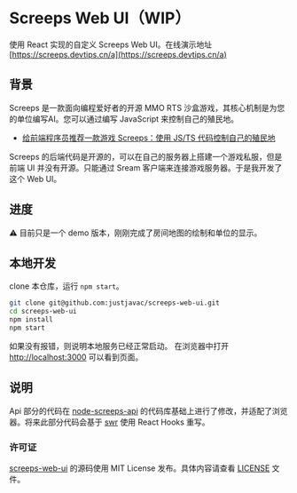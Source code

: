 # Screeps Web UI（WIP）

使用 React 实现的自定义 Screeps Web UI。在线演示地址 [https://screeps.devtips.cn/a](https://screeps.devtips.cn/a)

## 背景

Screeps 是一款面向编程爱好者的开源 MMO RTS 沙盒游戏，其核心机制是为您的单位编写AI。您可以通过编写 JavaScript 来控制自己的殖民地。

- [给前端程序员推荐一款游戏 Screeps：使用 JS/TS 代码控制自己的殖民地](https://zhuanlan.zhihu.com/p/330082031)

Screeps 的后端代码是开源的，可以在自己的服务器上搭建一个游戏私服，但是前端 UI 并没有开源。只能通过 Sream 客户端来连接游戏服务器。于是我开发了这个 Web UI。

## 进度

⚠️ 目前只是一个 demo 版本，刚刚完成了房间地图的绘制和单位的显示。

## 本地开发

clone 本仓库，运行 `npm start`。

```bash
git clone git@github.com:justjavac/screeps-web-ui.git
cd screeps-web-ui
npm install
npm start
```

如果没有报错，则说明本地服务已经正常启动。
在浏览器中打开 [http://localhost:3000](http://localhost:3000) 可以看到页面。

## 说明

Api 部分的代码在 [node-screeps-api](https://github.com/screepers/node-screeps-api) 的代码库基础上进行了修改，并适配了浏览器。将来此部分代码会基于 [swr](https://github.com/vercel/swr) 使用 React Hooks 重写。

### 许可证

[screeps-web-ui](https://github.com/justjavac/screeps-web-ui) 的源码使用 MIT License 发布。具体内容请查看 [LICENSE](./LICENSE) 文件。
